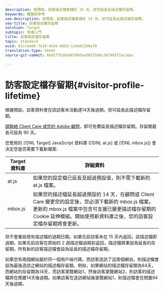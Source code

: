 ```yaml
---
description: 依預設，訪客描述檔會儲存 14 天。但可延長此描述檔存留期。
keywords: 概覽和參考
seo-description: 依預設，訪客描述檔會儲存 14 天。但可延長此描述檔存留期。
seo-title: 訪客設定檔存留期
solution: Target
subtopic: 快速入門
title: 訪客設定檔存留期
topic: Standard
uuid: 01ccda60-7e28-4d26-8d5d-1c0a022bbef0
translation-type: tm+mt
source-git-commit: 8bd57fb3bb467d8dae50535b6c367995f2acabac

---
```



# 訪客設定檔存留期{#visitor-profile-lifetime}

根據預設，訪客資料會在該訪客未活動達14天後過期。但可延長此描述檔存留期。

[請聯絡 Client Care 或您的 Adobe 顧問](../../cmp-resources-and-contact-information.md#reference_ACA3391A00EF467B87930A450050077C)，即可免費延長描述檔存留期。存留期最長可設為 90 天。

您使用的 [!DNL Target] JavaScript 資料庫 ([!DNL at.js] 或 [!DNL mbox.js]) 會決定您是否需要下載新檔案:

| Target 資料庫 | 詳細資料 |
|--- |--- |
| at.js | 如果您的設定檔已延長至超過預設值，則不需下載新的 at.js 檔案。 |
| mbox.js | 如果您的描述檔延長超過預設的 14 天，在顧問或 Client Care 變更您的設定後，您必須下載新的 mbox.js 檔案。更新的 mbox.js 檔案中包含可支援已變更描述檔存留期的 Cookie 延伸模組。開始使用新資料庫之後，您的訪客設定檔存留期將會更新。 |

但不會重設現有描述檔的過期日期。如果先前訪客未在 15 天內返回，該描述檔即過期。如果先前訪客在原始的 2 週描述檔過期前返回，描述檔將重設為延長的存留期。所有新的訪客描述檔會設為延長的描述檔存留期。

如果您有兩個網站屬於同一個用戶端代碼，而訪客造訪了這兩個網站，則描述檔會設為最後造訪之網站的描述檔存留期。例如，如果網站的描述檔存留期為84天，而網站的存留期為14天，而訪客瀏覽網站1，然後訪客瀏覽網站2，則訪客的描述檔將在閒置14天後過期。如果訪客在造訪網站後瀏覽網站1，則描述檔會在閒置84天後過期。
